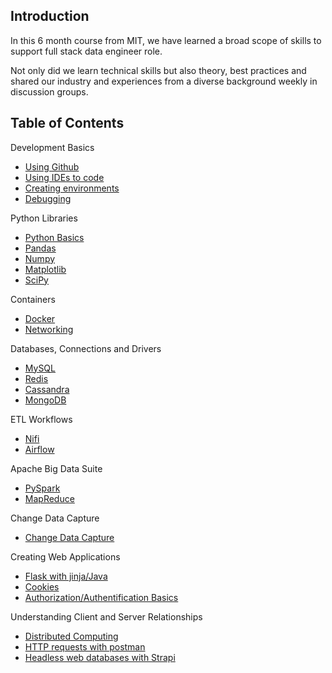 ## Introduction
In this 6 month course from MIT, we have learned a broad scope of skills to support full stack data engineer role.

Not only did we learn technical skills but also theory, best practices and shared our industry and experiences from a diverse background weekly in discussion groups.

## Table of Contents

Development Basics
- [Using Github](#itemonetwo)
- [Using IDEs to code](#itemonethree)
- [Creating environments](#itemzeroone)
- [Debugging](#itemzerotwo)
  
Python Libraries
- [Python Basics](#itemzero)
- [Pandas](#itemone)
- [Numpy](#itemtwo)
- [Matplotlib](#itemthree)
- [SciPy](#itemthreeone)

Containers
- [Docker](#itemtenone)
- [Networking](#itemtentwo)

Databases, Connections and Drivers
- [MySQL](#itemfour)
- [Redis](#itemfive)
- [Cassandra](#itemsix)
- [MongoDB](#itemseven)

ETL Workflows
- [Nifi](#itemeight)
- [Airflow](#itemnine)

Apache Big Data Suite
- [PySpark](#itemten)
- [MapReduce](#itemeleven)

Change Data Capture
- [Change Data Capture](#itemtwelve)

Creating Web Applications
- [Flask with jinja/Java](#itemthirteen)
- [Cookies](#itemthirteenone)
- [Authorization/Authentification Basics](itemthirteentwo)

Understanding Client and Server Relationships
- [Distributed Computing](#itemfourteen)
- [HTTP requests with postman](#itemfifteen)
- [Headless web databases with Strapi](#itemsixteen)


